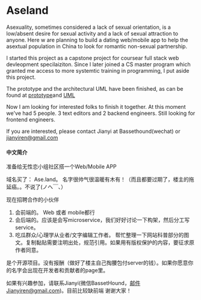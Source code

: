 # Aseland

Asexuality, sometimes considered a lack of sexual orientation, is a low/absent desire for sexual activity and a lack of sexual attraction to anyone. Here w are planning to build a dating web/mobile app to help the asextual population in China to look for romantic non-sexual partnership. 

I started this project as a capstone project for coursear full stack web devleopment specilaiziton. Since I later joined a CS master program which granted me access to more systemtic training in programming, I put aside this project. 

The prototype and the architectural UML have been finished, as can be found at [prototype](https://github.com/Jianyi-Ren/Aseland/blob/master/2-Prototype/UI%20report.pdf)and [UML](https://github.com/Jianyi-Ren/Aseland/blob/master/3-Architecture/UML.jpeg)

Now I am looking for interested folks to finish it together. At this moment we've had 5 people. 3 text editors and 2 backend engineers. Still looking for frontend engineers.

If you are interested, please contact Jianyi at Bassethound(wechat) or jianyiren@gmail.com

#### 中文简介
准备给无性恋小组社区搭一个Web/Mobile APP

域名买了： Ase.land。 名字很帅气很温暖有木有！（而且都要过期了，楼主的拖延癌。。不说了(ノへ￣、） 

现在招聘合作的小伙伴 
1. 会前端的。 Web 或者 mobile都行 
2. 会后端的。应该是会写microservice，我们好好讨论一下构架，然后分工写service。 
3. 吃瓜群众/心理学从业者/文字编辑工作者。 
帮忙整理一下网站科普部分的图文。复制黏贴需要注明出处，规范引用。如果用有版权保护的内容，要征求原作者同意。 

是个开源项目。没有报酬（做好了楼主自己掏腰包付server的钱）。如果你愿意你的名字会出现在开发者和贡献者的page里。 

如果有兴趣参加，请联系Jianyi(微信BassetHound，邮件Jianyiren@gmail.com)。目前比较缺前端
谢谢大家！ 


